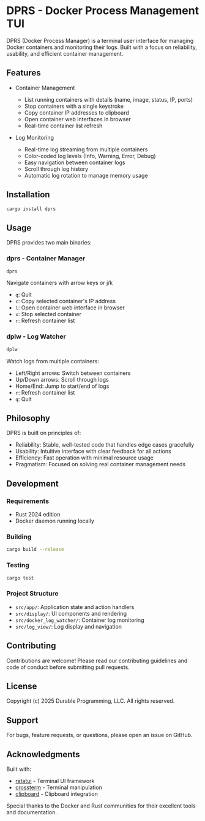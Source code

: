 # DPRS - Docker Process Management TUI

DPRS (Docker Process Manager) is a terminal user interface for managing Docker containers and monitoring their logs. Built with a focus on reliability, usability, and efficient container management.

## Features

- Container Management
  - List running containers with details (name, image, status, IP, ports)
  - Stop containers with a single keystroke
  - Copy container IP addresses to clipboard
  - Open container web interfaces in browser
  - Real-time container list refresh

- Log Monitoring
  - Real-time log streaming from multiple containers
  - Color-coded log levels (Info, Warning, Error, Debug)
  - Easy navigation between container logs
  - Scroll through log history
  - Automatic log rotation to manage memory usage

## Installation

```bash
cargo install dprs
```

## Usage

DPRS provides two main binaries:

### dprs - Container Manager
```bash
dprs
```
Navigate containers with arrow keys or j/k
- `q`: Quit
- `c`: Copy selected container's IP address
- `l`: Open container web interface in browser
- `x`: Stop selected container
- `r`: Refresh container list

### dplw - Log Watcher
```bash
dplw
```
Watch logs from multiple containers:
- Left/Right arrows: Switch between containers
- Up/Down arrows: Scroll through logs
- Home/End: Jump to start/end of logs
- `r`: Refresh container list
- `q`: Quit

## Philosophy

DPRS is built on principles of:

- Reliability: Stable, well-tested code that handles edge cases gracefully
- Usability: Intuitive interface with clear feedback for all actions
- Efficiency: Fast operation with minimal resource usage
- Pragmatism: Focused on solving real container management needs

## Development

### Requirements
- Rust 2024 edition
- Docker daemon running locally

### Building
```bash
cargo build --release
```

### Testing
```bash
cargo test
```

### Project Structure
- `src/app/`: Application state and action handlers
- `src/display/`: UI components and rendering
- `src/docker_log_watcher/`: Container log monitoring
- `src/log_view/`: Log display and navigation

## Contributing

Contributions are welcome! Please read our contributing guidelines and code of conduct before submitting pull requests.

## License

Copyright (c) 2025 Durable Programming, LLC. All rights reserved.

## Support

For bugs, feature requests, or questions, please open an issue on GitHub.

## Acknowledgments

Built with:
- [ratatui](https://github.com/ratatui-org/ratatui) - Terminal UI framework
- [crossterm](https://github.com/crossterm-rs/crossterm) - Terminal manipulation
- [clipboard](https://github.com/aweinstock314/rust-clipboard) - Clipboard integration

Special thanks to the Docker and Rust communities for their excellent tools and documentation.
